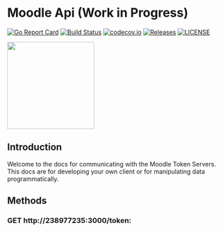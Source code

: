 # Moodle Api (Work in Progress)

[![Go Report Card](https://img.shields.io/badge/javascript%20report-A+-brightgreen.svg?style=flat)](https://goreportcard.com/report/github.com/sodafoundation/api)
[![Build Status](https://github.com/sodafoundation/api/actions/workflows/ci.yml/badge.svg)](https://github.com/sodafoundation/api/actions/workflows/ci.yml)
[![codecov.io](https://codecov.io/github/sodafoundation/api/coverage.svg?branch=master)](https://codecov.io/github/sodafoundation/api?branch=master)
[![Releases](https://img.shields.io/github/release/sodafoundation/api/all.svg?style=flat-square)](https://github.com/sodafoundation/api/releases)
[![LICENSE](https://img.shields.io/github/license/sodafoundation/api.svg?style=flat-square)](https://github.com/Coinmaster123456/moodletokenapi/blob/main/LICENSE)

<img src="https://previews.dropbox.com/p/thumb/ABZdxr-Taw1tK9w8_g_05Ub-jzCsAlI9q9P7Or5tPUl_PNoGME5dD5ajqaR3wtmD7DRC_TmXRmDIP8aPjSSC3AbBeCYuC8Igt2308EjSs4FqGIdAj_hmcPNNhA6QkRpe2yx1HT2PzgTd91cob618XW7VIRIStLRswbe4yCTS1EfLeDcfGLJGHxmoaBSXIRMDFT03HxtK6ysDR6GG9EHQWj6KzdwlIzev-KsT_922EZ-9ls9WWcoEwmWrJJEkhdU9MC4gLqLXAeHRbza2BMxRRqHqfOkupz6OMTlylClOz0Hfn7bW5C06igGqHesZycxvVoKW-8qS_9uHUbio9K8eQTPAG1H6T2jARAMBu36NCvlv0w/p.png" width="200" height="200">

## Introduction
Welcome to the docs for communicating with the Moodle Token Servers. This docs are for developing your own client or for manipulating data programmatically.
## Methods
### GET http://238977235:3000/token:
